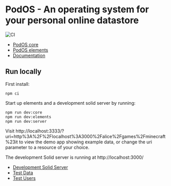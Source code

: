 # PodOS - An operating system for your personal online datastore

![CI](https://github.com/pod-os/PodOS/actions/workflows/ci-cd.yml/badge.svg)

* [PodOS core](./core)
* [PodOS elements](./elements)
* [Documentation](./docs)

## Run locally

First install:

```shell
npm ci
```

Start up elements and a development solid server by running:

```shell
npm run dev:core
npm run dev:elements
npm run dev:server
```

Visit http://localhost:3333/?uri=http%3A%2F%2Flocalhost%3A3000%2Falice%2Fgames%2Fminecraft%23it to view the demo app
showing example data, or change the uri parameter to a resource of your choice.

The development Solid server is running at http://localhost:3000/ 

* [Development Solid Server](./dev-solid-server)
* [Test Data](./dev-solid-server/data)
* [Test Users](./dev-solid-server/Readme.md#Users)

